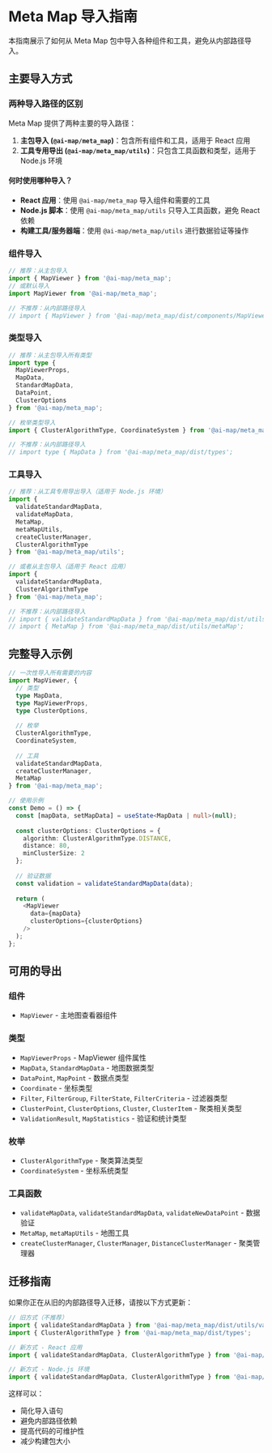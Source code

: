 # Meta Map 导入指南

本指南展示了如何从 Meta Map 包中导入各种组件和工具，避免从内部路径导入。

## 主要导入方式

### 两种导入路径的区别

Meta Map 提供了两种主要的导入路径：

1. **主包导入 (`@ai-map/meta_map`)**：包含所有组件和工具，适用于 React 应用
2. **工具专用导出 (`@ai-map/meta_map/utils`)**：只包含工具函数和类型，适用于 Node.js 环境

#### 何时使用哪种导入？

- **React 应用**：使用 `@ai-map/meta_map` 导入组件和需要的工具
- **Node.js 脚本**：使用 `@ai-map/meta_map/utils` 只导入工具函数，避免 React 依赖
- **构建工具/服务器端**：使用 `@ai-map/meta_map/utils` 进行数据验证等操作

### 组件导入

```javascript
// 推荐：从主包导入
import { MapViewer } from '@ai-map/meta_map';
// 或默认导入
import MapViewer from '@ai-map/meta_map';

// 不推荐：从内部路径导入
// import { MapViewer } from '@ai-map/meta_map/dist/components/MapViewer';
```

### 类型导入

```typescript
// 推荐：从主包导入所有类型
import type { 
  MapViewerProps, 
  MapData, 
  StandardMapData, 
  DataPoint, 
  ClusterOptions 
} from '@ai-map/meta_map';

// 枚举类型导入
import { ClusterAlgorithmType, CoordinateSystem } from '@ai-map/meta_map';

// 不推荐：从内部路径导入
// import type { MapData } from '@ai-map/meta_map/dist/types';
```

### 工具导入

```javascript
// 推荐：从工具专用导出导入（适用于 Node.js 环境）
import { 
  validateStandardMapData,
  validateMapData,
  MetaMap,
  metaMapUtils,
  createClusterManager,
  ClusterAlgorithmType
} from '@ai-map/meta_map/utils';

// 或者从主包导入（适用于 React 应用）
import { 
  validateStandardMapData,
  ClusterAlgorithmType 
} from '@ai-map/meta_map';

// 不推荐：从内部路径导入
// import { validateStandardMapData } from '@ai-map/meta_map/dist/utils/validator';
// import { MetaMap } from '@ai-map/meta_map/dist/utils/metaMap';
```

## 完整导入示例

```typescript
// 一次性导入所有需要的内容
import MapViewer, { 
  // 类型
  type MapData,
  type MapViewerProps,
  type ClusterOptions,
  
  // 枚举
  ClusterAlgorithmType,
  CoordinateSystem,
  
  // 工具
  validateStandardMapData,
  createClusterManager,
  MetaMap
} from '@ai-map/meta_map';

// 使用示例
const Demo = () => {
  const [mapData, setMapData] = useState<MapData | null>(null);
  
  const clusterOptions: ClusterOptions = {
    algorithm: ClusterAlgorithmType.DISTANCE,
    distance: 80,
    minClusterSize: 2
  };
  
  // 验证数据
  const validation = validateStandardMapData(data);
  
  return (
    <MapViewer
      data={mapData}
      clusterOptions={clusterOptions}
    />
  );
};
```

## 可用的导出

### 组件
- `MapViewer` - 主地图查看器组件

### 类型
- `MapViewerProps` - MapViewer 组件属性
- `MapData`, `StandardMapData` - 地图数据类型
- `DataPoint`, `MapPoint` - 数据点类型
- `Coordinate` - 坐标类型
- `Filter`, `FilterGroup`, `FilterState`, `FilterCriteria` - 过滤器类型
- `ClusterPoint`, `ClusterOptions`, `Cluster`, `ClusterItem` - 聚类相关类型
- `ValidationResult`, `MapStatistics` - 验证和统计类型

### 枚举
- `ClusterAlgorithmType` - 聚类算法类型
- `CoordinateSystem` - 坐标系统类型

### 工具函数
- `validateMapData`, `validateStandardMapData`, `validateNewDataPoint` - 数据验证
- `MetaMap`, `metaMapUtils` - 地图工具
- `createClusterManager`, `ClusterManager`, `DistanceClusterManager` - 聚类管理器

## 迁移指南

如果你正在从旧的内部路径导入迁移，请按以下方式更新：

```javascript
// 旧方式（不推荐）
import { validateStandardMapData } from '@ai-map/meta_map/dist/utils/validator';
import { ClusterAlgorithmType } from '@ai-map/meta_map/dist/types';

// 新方式 - React 应用
import { validateStandardMapData, ClusterAlgorithmType } from '@ai-map/meta_map';

// 新方式 - Node.js 环境
import { validateStandardMapData, ClusterAlgorithmType } from '@ai-map/meta_map/utils';
```

这样可以：
- 简化导入语句
- 避免内部路径依赖
- 提高代码的可维护性
- 减少构建包大小 